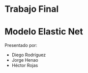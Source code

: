 # Trabajo Final

# Modelo Elastic Net

Presentado por:
- Diego Rodríguez
- Jorge Henao
- Héctor Rojas


